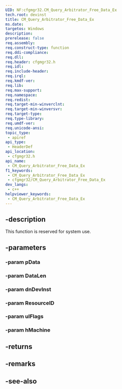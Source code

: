 ```yaml
---
UID: NF:cfgmgr32.CM_Query_Arbitrator_Free_Data_Ex
tech.root: devinst
title: CM_Query_Arbitrator_Free_Data_Ex
ms.date: 
targetos: Windows
description: 
prerelease: false
req.assembly: 
req.construct-type: function
req.ddi-compliance: 
req.dll: 
req.header: cfgmgr32.h
req.idl: 
req.include-header: 
req.irql: 
req.kmdf-ver: 
req.lib: 
req.max-support: 
req.namespace: 
req.redist: 
req.target-min-winverclnt: 
req.target-min-winversvr: 
req.target-type: 
req.type-library: 
req.umdf-ver: 
req.unicode-ansi: 
topic_type:
 - apiref
api_type:
 - HeaderDef
api_location:
 - cfgmgr32.h
api_name:
 - CM_Query_Arbitrator_Free_Data_Ex
f1_keywords:
 - CM_Query_Arbitrator_Free_Data_Ex
 - cfgmgr32/CM_Query_Arbitrator_Free_Data_Ex
dev_langs:
 - c++
helpviewer_keywords:
 - CM_Query_Arbitrator_Free_Data_Ex
---
```


## -description

This function is reserved for system use.

## -parameters

### -param pData

### -param DataLen

### -param dnDevInst

### -param ResourceID

### -param ulFlags

### -param hMachine

## -returns

## -remarks

## -see-also

